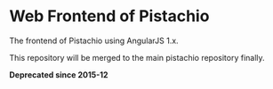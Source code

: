 # Web Frontend of Pistachio

The frontend of Pistachio using AngularJS 1.x.

This repository will be merged to the main pistachio repository finally.

**Deprecated since 2015-12**
